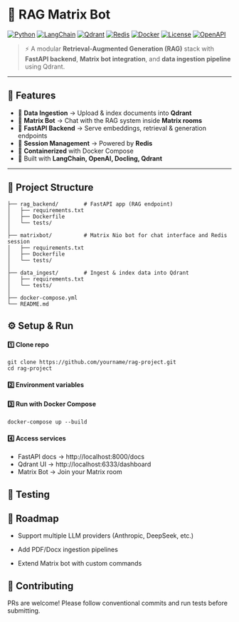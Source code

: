 # 🔎 RAG Matrix Bot

<!-- [![CI](https://github.com/RaghavaAlajangi/rag-matrix-bot/actions/workflows/ci.yml/badge.svg)](https://github.com/RaghavaAlajangi/rag-matrix-bot/actions/workflows/ci.yml)
[![codecov](https://codecov.io/gh/RaghavaAlajangi/rag-matrix-bot/branch/main/graph/badge.svg?token=Z4FAPNDJWN)](https://codecov.io/gh/RaghavaAlajangi/rag-matrix-bot) -->

[![Python](https://img.shields.io/badge/python-3.10+-blue.svg)](https://www.python.org/)
[![LangChain](https://img.shields.io/badge/LangChain-RAG-brightgreen)](https://www.langchain.com/)
[![Qdrant](https://img.shields.io/badge/Vector%20DB-Qdrant-orange)](https://qdrant.tech/)
[![Redis](https://img.shields.io/badge/ChatSessions-Redis-red)](https://redis.io/)
[![Docker](https://img.shields.io/badge/Docker-Compose-informational)](https://www.docker.com/)
[![License](https://img.shields.io/github/license/RaghavaAlajangi/rag-matrix-bot)](LICENSE)
[![OpenAPI](https://img.shields.io/badge/OpenAPI-Swagger_UI-green?logo=swagger)](http://localhost:8000/docs)


> ⚡ A modular **Retrieval-Augmented Generation (RAG)** stack with **FastAPI backend**, **Matrix bot integration**, and **data ingestion pipeline** using Qdrant.  

---

## 📌 Features
- 📂 **Data Ingestion** → Upload & index documents into **Qdrant**  
- 🤖 **Matrix Bot** → Chat with the RAG system inside **Matrix rooms**  
- 🚀 **FastAPI Backend** → Serve embeddings, retrieval & generation endpoints  
- 🔑 **Session Management** → Powered by **Redis**  
- 🐳 **Containerized** with Docker Compose  
- 📝 Built with **LangChain, OpenAI, Docling, Qdrant**  

---


## 📂 Project Structure
```
├── rag_backend/        # FastAPI app (RAG endpoint)
│   ├── requirements.txt
│   ├── Dockerfile
│   └── tests/
│
├── matrixbot/          # Matrix Nio bot for chat interface and Redis session
│   ├── requirements.txt
│   ├── Dockerfile
│   └── tests/
│
├── data_ingest/        # Ingest & index data into Qdrant
│   ├── requirements.txt
│   └── tests/
│
├── docker-compose.yml
└── README.md

```

## ⚙️ Setup & Run

#### 1️⃣ Clone repo
```
git clone https://github.com/yourname/rag-project.git
cd rag-project

```
#### 2️⃣ Environment variables

#### 3️⃣ Run with Docker Compose
```
docker-compose up --build
```

#### 4️⃣ Access services
- FastAPI docs → http://localhost:8000/docs
- Qdrant UI → http://localhost:6333/dashboard
- Matrix Bot → Join your Matrix room

## 🧪 Testing

## 🚀 Roadmap

- Support multiple LLM providers (Anthropic, DeepSeek, etc.)

-  Add PDF/Docx ingestion pipelines

-  Extend Matrix bot with custom commands

## 🤝 Contributing

PRs are welcome! Please follow conventional commits and run tests before submitting.